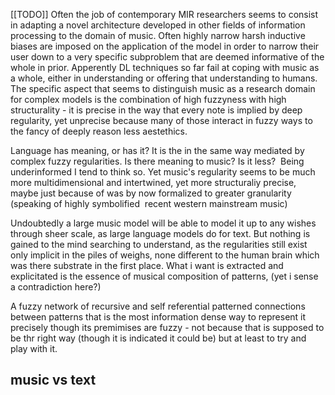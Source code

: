 
[[TODO]]
Often the job of contemporary MIR researchers seems to consist in adapting a novel architecture developed in other fields of information processing to the domain of music. Often highly narrow harsh inductive biases are imposed on the application of the model in order to narrow their user down to a very specific subproblem that are deemed informative of the whole in prior. Apperently DL techniques so far fail at coping with music as a whole, either in understanding or offering that understanding to humans. The specific aspect that seems to distinguish music as a research domain for complex models is the combination of high fuzzyness with high structurality - it is precise in the way that every note is implied by deep regularity, yet unprecise because many of those interact in fuzzy ways to the fancy of deeply reason less aestethics.

Language has meaning, or has it? It is the in the same way mediated by complex fuzzy regularities. Is there meaning to music? Is it less?  Being underinformed I tend to think so. Yet music's regularity seems to be much more multidimensional and intertwined, yet more structuraliy precise, maybe just because of was by now formalized to greater granularity (speaking of highly symbolified  recent western mainstream music)

Undoubtedly a large music model will be able to model it up to any wishes through sheer scale, as large language models do for text. But nothing is gained to the mind searching to understand, as the regularities still exist only implicit in the piles of weighs, none different to the human brain which was there substrate in the first place. What i want is extracted and explicitated is the essence of musical composition of patterns, (yet i sense a contradiction here?)

A fuzzy network of recursive and self referential patterned connections between patterns that is the most information dense way to represent it precisely though its premimises are fuzzy - not because that is supposed to be thr right way (though it is indicated it could be) but at least to try and play with it.


## music vs text

